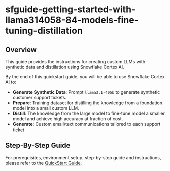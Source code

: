 # sfguide-getting-started-with-llama314058-84-models-fine-tuning-distillation

## Overview

This guide provides the instructions for creating custom LLMs with synthetic data and distillation using Snowflake Cortex AI.

By the end of this quickstart guide, you will be able to use Snowflake Cortex AI to:
- **Generate Synthetic Data**: Prompt `llama3.1-405b` to generate synthetic customer support tickets.
- **Prepare**: Training dataset for distilling the knowledge from a foundation model into a small custom LLM.
- **Distill**: The knowledge from the large model to fine-tune model a smaller model and achieve high accuracy at fraction of cost.
- **Generate**: Custom email/text communications tailored to each support ticket

## Step-By-Step Guide
For prerequisites, environment setup, step-by-step guide and instructions, please refer to the [QuickStart Guide](https://quickstarts.snowflake.com/guide/getting_started_with_synthetic_data_and_distillation_for_llms).